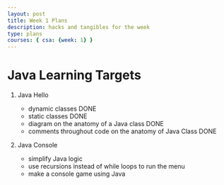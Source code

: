 ```yaml
---
layout: post
title: Week 1 Plans
description: hacks and tangibles for the week
type: plans
courses: { csa: {week: 1} }
---
```


# Java Learning Targets
1. Java Hello 
    - dynamic classes DONE
    - static classes DONE
    - diagram on the anatomy of a Java class DONE
    - comments throughout code on the anatomy of Java Class DONE

2. Java Console
    - simplify Java logic
    - use recursions instead of while loops to run the menu
    - make a console game using Java
